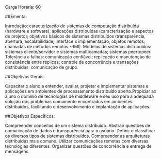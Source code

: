 Carga Horária: 60

##Ementa:

Introdução: caracterização de sistemas de computação distribuída (hardware e software); aplicações distribuídas (caracterização e aspectos de projeto); objetivos básicos de sistemas distribuídos (transparência, abertura, escalabilidade, interface x implementação; objetos remotos; chamadas de métodos remotos -RMI). Modelos de sistemas distribuídos: sistemas cliente/servidor e sistemas multicamadas; sistemas peertopeer. Tolerância a falhas: comunicação confiável; replicação e manutenção de consistência entre réplicas; controle de concorrência e transações distribuídas; comunicação de grupo.

##Objetivos Gerais:

Capacitar o aluno a entender, avaliar, projetar e implementar sistemas e aplicações em ambientes de processamento distribuído aberto.Propiciar ao aluno o domínio de tecnologias de middleware e seu uso para a adequada solução dos problemas comumente encontrados em ambientes distribuídos, facilitando o desenvolvimento e implantação de aplicações.

##Objetivos Específicos:

Compreender conceitos de um sistema distribuído. Abstrair questões de comunicação de dados e transparência para o usuário. Definir e classificar os diversos tipos de sistemas distribuídos. Compreender as arquiteturas distribuídas mais comuns. Utilizar comunicações remotas com diversas tecnologias diferentes. Organizar questões de concorrência e entrega de mensagens.